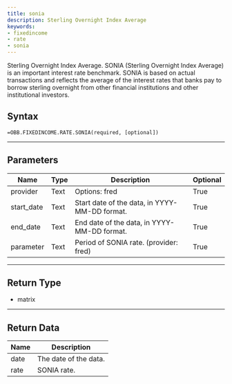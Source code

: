 ```yaml
---
title: sonia
description: Sterling Overnight Index Average
keywords: 
- fixedincome
- rate
- sonia
---
```


<!-- markdownlint-disable MD041 -->

Sterling Overnight Index Average.  SONIA (Sterling Overnight Index Average) is an important interest rate benchmark. SONIA is based on actual transactions and reflects the average of the interest rates that banks pay to borrow sterling overnight from other financial institutions and other institutional investors.

## Syntax

```excel wordwrap
=OBB.FIXEDINCOME.RATE.SONIA(required, [optional])
```

---

## Parameters

| Name | Type | Description | Optional |
| ---- | ---- | ----------- | -------- |
| provider | Text | Options: fred | True |
| start_date | Text | Start date of the data, in YYYY-MM-DD format. | True |
| end_date | Text | End date of the data, in YYYY-MM-DD format. | True |
| parameter | Text | Period of SONIA rate. (provider: fred) | True |

---

## Return Type

* matrix

---

## Return Data

| Name | Description |
| ---- | ----------- |
| date | The date of the data.  |
| rate | SONIA rate.  |
